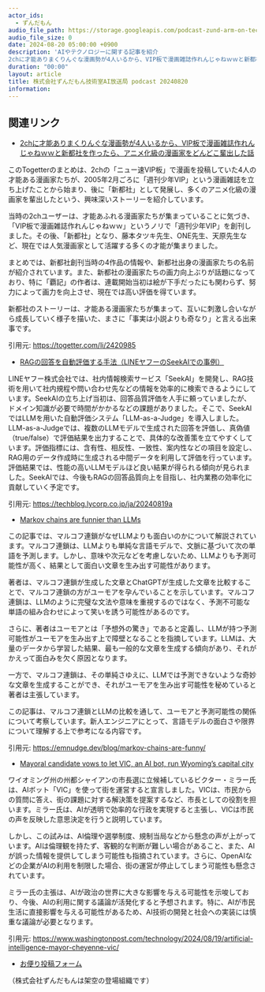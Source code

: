 ```yaml
---
actor_ids:
  - ずんだもん
audio_file_path: https://storage.googleapis.com/podcast-zund-arm-on-tech/audio/株式会社ずんだもん技術室AI放送局_podcast_20240820.mp3
audio_file_size: 0
date: 2024-08-20 05:00:00 +0900
description: 'AIやテクノロジーに関する記事を紹介  
2chに才能ありまくりんぐな漫画勢が4人いるから、VIP板で漫画雑誌作れんじゃねｗｗと新都社を作ったら、アニメ化級の漫画家をどんどこ輩出した話、RAGの回答を自動評価する手法（LINEヤフーのSeekAIでの事例）、Markov chains are funnier than LLMs、Mayoral candidate vows to let VIC, an AI bot, run Wyoming’s capital city'
duration: "00:00"
layout: article
title: 株式会社ずんだもん技術室AI放送局 podcast 20240820
information: 
---
```


## 関連リンク


- [2chに才能ありまくりんぐな漫画勢が4人いるから、VIP板で漫画雑誌作れんじゃねｗｗと新都社を作ったら、アニメ化級の漫画家をどんどこ輩出した話](https://togetter.com/li/2420985)  


このTogetterのまとめは、2chの「ニュー速VIP板」で漫画を投稿していた4人の才能ある漫画家たちが、2005年2月ごろに「週刊少年VIP」という漫画雑誌を立ち上げたことから始まり、後に「新都社」として発展し、多くのアニメ化級の漫画家を輩出したという、興味深いストーリーを紹介しています。

当時の2chユーザーは、才能あふれる漫画家たちが集まっていることに気づき、「VIP板で漫画雑誌作れんじゃねｗｗ」というノリで「週刊少年VIP」を創刊しました。その後、「新都社」となり、藤本タツキ先生、ONE先生、天原先生など、現在では人気漫画家として活躍する多くの才能が集まりました。

まとめでは、新都社創刊当時の4作品の情報や、新都社出身の漫画家たちの名前が紹介されています。また、新都社の漫画家たちの画力向上ぶりが話題になっており、特に「覇記」の作者は、連載開始当初は絵が下手だったにも関わらず、努力によって画力を向上させ、現在では高い評価を得ています。

新都社のストーリーは、才能ある漫画家たちが集まって、互いに刺激し合いながら成長していく様子を描いた、まさに「事実は小説よりも奇なり」と言える出来事です。 


引用元: https://togetter.com/li/2420985


- [RAGの回答を自動評価する手法（LINEヤフーのSeekAIでの事例）](https://techblog.lycorp.co.jp/ja/20240819a)  


LINEヤフー株式会社では、社内情報検索サービス「SeekAI」を開発し、RAG技術を用いて社内規程や問い合わせ先などの情報を効率的に検索できるようにしています。SeekAIの立ち上げ当初は、回答品質評価を人手に頼っていましたが、ドメイン知識が必要で時間がかかるなどの課題がありました。そこで、SeekAIではLLMを用いた自動評価システム「LLM-as-a-Judge」を導入しました。LLM-as-a-Judgeでは、複数のLLMモデルで生成された回答を評価し、真偽値（true/false）で評価結果を出力することで、具体的な改善策を立てやすくしています。評価指標には、含有性、相反性、一致性、案内性などの項目を設定し、RAG用のデータ作成時に生成される中間データを利用して評価を行っています。評価結果では、性能の高いLLMモデルほど良い結果が得られる傾向が見られました。SeekAIでは、今後もRAGの回答品質向上を目指し、社内業務の効率化に貢献していく予定です。 


引用元: https://techblog.lycorp.co.jp/ja/20240819a


- [Markov chains are funnier than LLMs](https://emnudge.dev/blog/markov-chains-are-funny/)  


この記事では、マルコフ連鎖がなぜLLMよりも面白いのかについて解説されています。マルコフ連鎖は、LLMよりも単純な言語モデルで、文脈に基づいて次の単語を予測します。しかし、意味や次元などを考慮しないため、LLMよりも予測可能性が高く、結果として面白い文章を生み出す可能性があります。

著者は、マルコフ連鎖が生成した文章とChatGPTが生成した文章を比較することで、マルコフ連鎖の方がユーモアを孕んでいることを示しています。マルコフ連鎖は、LLMのように完璧な文法や意味を重視するのではなく、予測不可能な単語の組み合わせによって笑いを誘う可能性があるのです。

さらに、著者はユーモアとは「予想外の驚き」であると定義し、LLMが持つ予測可能性がユーモアを生み出す上で障壁となることを指摘しています。LLMは、大量のデータから学習した結果、最も一般的な文章を生成する傾向があり、それがかえって面白みを欠く原因となります。

一方で、マルコフ連鎖は、その単純さゆえに、LLMでは予測できないような奇妙な文章を生成することができ、それがユーモアを生み出す可能性を秘めていると著者は主張しています。

この記事は、マルコフ連鎖とLLMの比較を通して、ユーモアと予測可能性の関係について考察しています。新人エンジニアにとって、言語モデルの面白さや限界について理解する上で参考になる内容です。 


引用元: https://emnudge.dev/blog/markov-chains-are-funny/


- [Mayoral candidate vows to let VIC, an AI bot, run Wyoming’s capital city](https://www.washingtonpost.com/technology/2024/08/19/artificial-intelligence-mayor-cheyenne-vic/)  


ワイオミング州の州都シャイアンの市長選に立候補しているビクター・ミラー氏は、AIボット「VIC」を使って街を運営すると宣言しました。VICは、市民からの質問に答え、街の課題に対する解決策を提案するなど、市長としての役割を担います。ミラー氏は、AIが透明で効率的な行政を実現すると主張し、VICは市民の声を反映した意思決定を行うと説明しています。

しかし、この試みは、AI倫理や選挙制度、規制当局などから懸念の声が上がっています。AIは倫理観を持たず、客観的な判断が難しい場合があること、また、AIが誤った情報を提供してしまう可能性も指摘されています。さらに、OpenAIなどの企業がAIの利用を制限した場合、街の運営が停止してしまう可能性も懸念されています。

ミラー氏の主張は、AIが政治の世界に大きな影響を与える可能性を示唆しており、今後、AIの利用に関する議論が活発化すると予想されます。特に、AIが市民生活に直接影響を与える可能性があるため、AI技術の開発と社会への実装には慎重な議論が必要となります。 


引用元: https://www.washingtonpost.com/technology/2024/08/19/artificial-intelligence-mayor-cheyenne-vic/



- [お便り投稿フォーム](https://forms.gle/ffg4JTfqdiqK62qf9)

（株式会社ずんだもんは架空の登場組織です）
